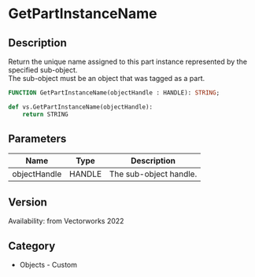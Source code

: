 # GetPartInstanceName

## Description
Return the unique name assigned to this part instance represented by the specified sub-object.<BR>
The sub-object must be an object that was tagged as a part.

```pascal
FUNCTION GetPartInstanceName(objectHandle : HANDLE): STRING;
```

```python
def vs.GetPartInstanceName(objectHandle):
    return STRING
```

## Parameters
|Name|Type|Description|
|---|---|---|
|objectHandle|HANDLE|The sub-object handle.|

## Version
Availability: from Vectorworks 2022

## Category
* Objects - Custom

